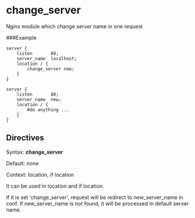 change_server
=============

Nginx module which change server name in one request

###Example

	server {
		listen       80;
		server_name  localhost;
		location / {
			change_server new;
		}
	}
	
	server {
		listen       80;
		server_name  new;
		location / {
			#do anything ...
		}
	}


## Directives

Syntax: **change_server**

Default: none

Context: location, if location

It can be used in location and if location.

If it is set 'change_server', request will be redirect to new_server_name in conf.
If new_server_name is not found, it will be processed in default server name.


